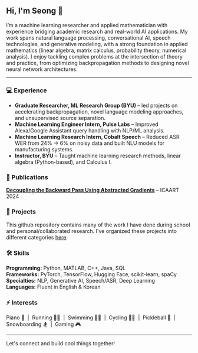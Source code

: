 ## Hi, I'm Seong 👋

I’m a machine learning researcher and applied mathematician with experience bridging academic research and real-world AI applications. My work spans natural language processing, conversational AI, speech technologies, and generative modeling, with a strong foundation in applied mathematics (linear algebra, matrix calculus, probability theory, numerical analysis). I enjoy tackling complex problems at the intersection of theory and practice, from optimizing backpropagation methods to designing novel neural network architectures.

***

### 💻 Experience  
- **Graduate Researcher, ML Research Group (BYU)** – led projects on accelerating backpropagation, novel language modeling approaches, and unsupervised source separation.
- **Machine Learning Engineer Intern, Pulse Labs** – Improved Alexa/Google Assistant query handling with NLP/ML analysis.  
- **Machine Learning Research Intern, Cobalt Speech** – Reduced ASR WER from 24% → 6% on noisy data and built NLU models for manufacturing systems.  
- **Instructor, BYU** – Taught machine learning research methods, linear algebra (Python-based), and Calculus I.  

### 📄 Publications  
**[Decoupling the Backward Pass Using Abstracted Gradients](https://www.scitepress.org/PublicationsDetail.aspx?ID=/iTIAF48AyA=&t=1)** – ICAART 2024

### 🔬 Projects

This github repository contains many of the work I have done during school and personal/collaborated research. I've organized these projects into different categories [here](https://github.com/seon9cho/seon9cho/blob/main/Projects.md).

### 🛠️ Skills  
**Programming:** Python, MATLAB, C++, Java, SQL  
**Frameworks:** PyTorch, TensorFlow, Hugging Face, scikit-learn, spaCy  
**Specialties:** NLP, Generative AI, Speech/ASR, Deep Learning  
**Languages:** Fluent in English & Korean  

### ⚡ Interests  
Piano 🎹 &nbsp;|&nbsp; Running 🏃‍♂️ &nbsp;|&nbsp; Swimming 🏊‍♂️ &nbsp;|&nbsp; Cycling 🚴‍♂️ &nbsp;|&nbsp; Pickleball 🏓 &nbsp;|&nbsp; Snowboarding 🏂 &nbsp;|&nbsp; Gaming 🎮

---  
Let's connect and build cool things together!

[comment]: <> (One of my new year's resolution for 2025 is to commit at least one change to this github repo everyday, no exceptions. Hopefully this way, by the end of this year, this repository can turn into a portfolio that contains all of my past and present works.)

[comment]: <> (March 16 2025 I haven't been very dilligent in making good progress in updating my github the past couple weeks. Starting tomorrow, I will make it a priority again.)

<!---
seon9cho/seon9cho is a ✨ special ✨ repository because its `README.md` (this file) appears on your GitHub profile.
You can click the Preview link to take a look at your changes.
--->
